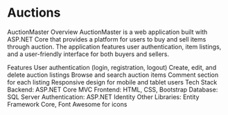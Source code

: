 # Auctions

AuctionMaster
Overview
AuctionMaster is a web application built with ASP.NET Core that provides a platform for users to buy and sell items through auction. The application features user authentication, item listings, and a user-friendly interface for both buyers and sellers.

Features
User authentication (login, registration, logout)
Create, edit, and delete auction listings
Browse and search auction items
Comment section for each listing
Responsive design for mobile and tablet users
Tech Stack
Backend: ASP.NET Core MVC
Frontend: HTML, CSS, Bootstrap
Database: SQL Server
Authentication: ASP.NET Identity
Other Libraries: Entity Framework Core, Font Awesome for icons
